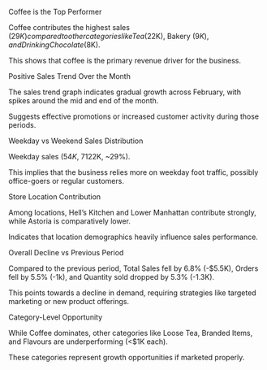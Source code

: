 Coffee is the Top Performer

Coffee contributes the highest sales ($29K) compared to other categories like Tea ($22K), Bakery ($9K), and Drinking Chocolate ($8K).

This shows that coffee is the primary revenue driver for the business.

Positive Sales Trend Over the Month

The sales trend graph indicates gradual growth across February, with spikes around the mid and end of the month.

Suggests effective promotions or increased customer activity during those periods.

Weekday vs Weekend Sales Distribution

Weekday sales ($54K, ~71%) are significantly higher than weekend sales ($22K, ~29%).

This implies that the business relies more on weekday foot traffic, possibly office-goers or regular customers.

Store Location Contribution

Among locations, Hell’s Kitchen and Lower Manhattan contribute strongly, while Astoria is comparatively lower.

Indicates that location demographics heavily influence sales performance.

Overall Decline vs Previous Period

Compared to the previous period, Total Sales fell by 6.8% (-$5.5K), Orders fell by 5.5% (-1k), and Quantity sold dropped by 5.3% (-1.3K).

This points towards a decline in demand, requiring strategies like targeted marketing or new product offerings.

Category-Level Opportunity

While Coffee dominates, other categories like Loose Tea, Branded Items, and Flavours are underperforming (<$1K each).

These categories represent growth opportunities if marketed properly.
